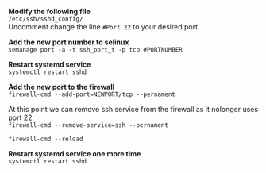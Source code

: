 **Modify the following file**       
`/etc/ssh/sshd_config/`     
Uncomment change the line `#Port 22` to your desired port       

**Add the new port number to selinux**      
`semanage port -a -t ssh_port_t -p tcp #PORTNUMBER`     

**Restart systemd service**     
`systemctl restart sshd`        

**Add the new port to the firewall**        
`firewall-cmd --add-port=NEWPORT/tcp --pernament`       

At this point we can remove ssh service from the firewall as it nolonger uses port 22       
`firewall-cmd --remove-service=ssh --pernament`     

`firewall-cmd --reload`     

**Restart systemd service one more time**       
`systemctl restart sshd`